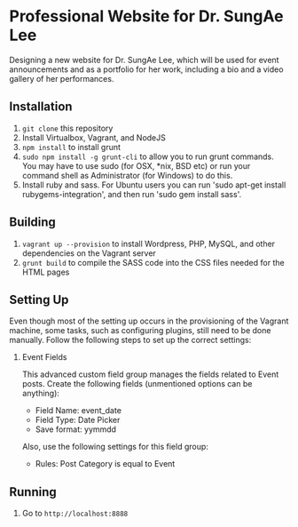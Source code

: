 # Professional Website for Dr. SungAe Lee

Designing a new website for Dr. SungAe Lee, which will be used for event announcements and as a portfolio for her work, including a bio and a video gallery of her performances.

## Installation

1. `git clone` this repository
2. Install Virtualbox, Vagrant, and NodeJS
3. `npm install` to install grunt
4. `sudo npm install -g grunt-cli` to allow you to run grunt commands. You may have to use sudo (for OSX, *nix, BSD etc) or run your command shell as Administrator (for Windows) to do this.
5. Install ruby and sass. For Ubuntu users you can run 'sudo apt-get install rubygems-integration', and then run 'sudo gem install sass'.

## Building
1. `vagrant up --provision` to install Wordpress, PHP, MySQL, and other dependencies on the Vagrant server
2. `grunt build` to compile the SASS code into the CSS files needed for the HTML pages

## Setting Up

Even though most of the setting up occurs in the provisioning of the Vagrant machine, some tasks, such as configuring plugins, still need to be done manually. Follow the following steps to set up the correct settings:

1. Event Fields
    
    This advanced custom field group manages the fields related to Event posts. Create the following fields (unmentioned options can be anything):

    - Field Name: event_date
    - Field Type: Date Picker
    - Save format: yymmdd

    Also, use the following settings for this field group:

    - Rules: Post Category is equal to Event

## Running
1. Go to `http://localhost:8888`
